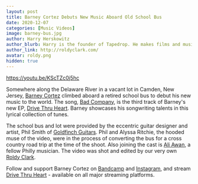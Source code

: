 ```yaml
---
layout: post
title: Barney Cortez Debuts New Music Aboard Old School Bus
date: 2020-12-07
categories: [Music Videos]
image: barney-bus.jpg
author: Harry Herskowitz
author_blurb: Harry is the founder of Tapedrop. He makes films and music under the alias Roldy Clark.
author_link: http://roldyclark.com/
avatar: roldy.png
hidden: true
---
```


https://youtu.be/KScTZc0j5hc

Somewhere along the Delaware River in a vacant lot in Camden, New Jersey, [Barney Cortez](https://linktree.com/barneycortez/) climbed aboard a retired school bus to debut his new music to the world. The song, [Bad Company](https://barneycortez.bandcamp.com/track/bad-company), is the third track of Barney's new EP, [Drive Thru Heart](https://barneycortez.bandcamp.com/album/drive-thru-heart). Barney showcases his songwriting talents in this lyrical collection of tunes.

The school bus and lot were provided by the eccentric guitar designer and artist, Phil Smith of [Goldfinch Guitars](https://www.goldfinchgeetars.com/). Phil and Alyssa Ritchie, the hooded muse of the video, were in the process of converting the bus for a cross country road trip at the time of the shoot. Also joining the cast is [Ali Awan](https://www.instagram.com/aliawan.wav/?hl=en), a fellow Philly musician. The video was shot and edited by our very own [Roldy Clark](https://www.instagram.com/roldyclark/?hl=en).

Follow and support Barney Cortez on [Bandcamp](https://barneycortez.bandcamp.com/) and [Instagram](https://www.instagram.com/barney.cortez/?hl=en), and stream [Drive Thru Heart](http://hyperurl.co/4pxfk2) - available on all major streaming platforms.
